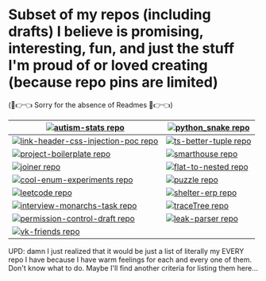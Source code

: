 # Subset of my repos (including drafts) I believe is promising, interesting, fun, and just the stuff I'm proud of or loved creating  (because repo pins are limited)

(🥺👉👈 Sorry for the absence of Readmes 🥺👉👈)

<!-- REPO-TABLE-INJECT-START -->
|[![autism-stats repo](https://github-readme-stats.vercel.app/api/pin/?username=nikelborm&repo=autism-stats&theme=vision-friendly-dark)](https://github.com/nikelborm/autism-stats)|[![python_snake repo](https://github-readme-stats.vercel.app/api/pin/?username=nikelborm&repo=python_snake&theme=vision-friendly-dark)](https://github.com/nikelborm/python_snake)|
|-|-|
|[![link-header-css-injection-poc repo](https://github-readme-stats.vercel.app/api/pin/?username=nikelborm&repo=link-header-css-injection-poc&theme=vision-friendly-dark)](https://github.com/nikelborm/link-header-css-injection-poc)|[![ts-better-tuple repo](https://github-readme-stats.vercel.app/api/pin/?username=nikelborm&repo=ts-better-tuple&theme=vision-friendly-dark)](https://github.com/nikelborm/ts-better-tuple)|
|[![project-boilerplate repo](https://github-readme-stats.vercel.app/api/pin/?username=nikelborm&repo=project-boilerplate&theme=vision-friendly-dark)](https://github.com/nikelborm/project-boilerplate)|[![smarthouse repo](https://github-readme-stats.vercel.app/api/pin/?username=nikelborm&repo=smarthouse&theme=vision-friendly-dark)](https://github.com/nikelborm/smarthouse)|
|[![joiner repo](https://github-readme-stats.vercel.app/api/pin/?username=nikelborm&repo=joiner&theme=vision-friendly-dark)](https://github.com/nikelborm/joiner)|[![flat-to-nested repo](https://github-readme-stats.vercel.app/api/pin/?username=nikelborm&repo=flat-to-nested&theme=vision-friendly-dark)](https://github.com/nikelborm/flat-to-nested)|
|[![cool-enum-experiments repo](https://github-readme-stats.vercel.app/api/pin/?username=nikelborm&repo=cool-enum-experiments&theme=vision-friendly-dark)](https://github.com/nikelborm/cool-enum-experiments)|[![puzzle repo](https://github-readme-stats.vercel.app/api/pin/?username=nikelborm&repo=puzzle&theme=vision-friendly-dark)](https://github.com/nikelborm/puzzle)|
|[![leetcode repo](https://github-readme-stats.vercel.app/api/pin/?username=nikelborm&repo=leetcode&theme=vision-friendly-dark)](https://github.com/nikelborm/leetcode)|[![shelter-erp repo](https://github-readme-stats.vercel.app/api/pin/?username=nikelborm&repo=shelter-erp&theme=vision-friendly-dark)](https://github.com/nikelborm/shelter-erp)|
|[![interview-monarchs-task repo](https://github-readme-stats.vercel.app/api/pin/?username=nikelborm&repo=interview-monarchs-task&theme=vision-friendly-dark)](https://github.com/nikelborm/interview-monarchs-task)|[![traceTree repo](https://github-readme-stats.vercel.app/api/pin/?username=nikelborm&repo=traceTree&theme=vision-friendly-dark)](https://github.com/nikelborm/traceTree)|
|[![permission-control-draft repo](https://github-readme-stats.vercel.app/api/pin/?username=nikelborm&repo=permission-control-draft&theme=vision-friendly-dark)](https://github.com/nikelborm/permission-control-draft)|[![leak-parser repo](https://github-readme-stats.vercel.app/api/pin/?username=nikelborm&repo=leak-parser&theme=vision-friendly-dark)](https://github.com/nikelborm/leak-parser)|
|[![vk-friends repo](https://github-readme-stats.vercel.app/api/pin/?username=nikelborm&repo=vk-friends&theme=vision-friendly-dark)](https://github.com/nikelborm/vk-friends)|
<!-- REPO-TABLE-INJECT-END -->

UPD: damn I just realized that it would be just a list of literally my EVERY repo I have because I have warm feelings for each and every one of them. Don't know what to do. Maybe I'll find another criteria for listing them here...
